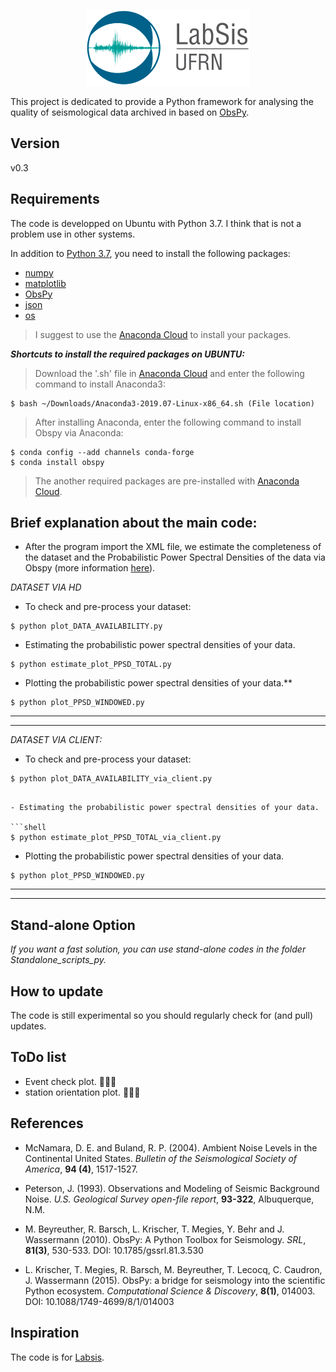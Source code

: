 <p align="center">
  <img src="labsis_logo.png">
</p>

This project is dedicated to provide a Python framework for analysing the quality of
seismological data archived in  based on [ObsPy](https://github.com/obspy/obspy/wiki).

Version
---------
v0.3

Requirements
------------
The code is developped on Ubuntu with Python 3.7. I think that is not a problem use in other systems.

In addition to [Python 3.7](https://docs.python.org/3/), you need
to install the following packages: 

- [numpy](http://www.numpy.org/)
- [matplotlib](http://matplotlib.org/)
- [ObsPy](https://github.com/obspy/obspy/wiki)
- [json](https://docs.python.org/3/library/json.html)
- [os](https://docs.python.org/3/library/os.html)

> I suggest to use the [Anaconda Cloud](https://anaconda.org/) to install your packages.


***Shortcuts to install the required packages on UBUNTU:***

> Download the '.sh' file in [Anaconda Cloud](https://anaconda.org/) and enter the following command to install Anaconda3:

```shell
$ bash ~/Downloads/Anaconda3-2019.07-Linux-x86_64.sh (File location)
```

> After installing Anaconda, enter the following command to install Obspy via Anaconda:

```shell
$ conda config --add channels conda-forge
$ conda install obspy
```

> The another required packages are pre-installed with [Anaconda Cloud](https://anaconda.org/).


Brief explanation about the main code:
---------------------------------------

- After the program import the XML file, we estimate the completeness of the dataset and the Probabilistic Power Spectral Densities of the data via Obspy (more information [here](https://docs.obspy.org/tutorial/code_snippets/probabilistic_power_spectral_density.html)).  

*DATASET VIA HD*

- To check and pre-process your dataset:

```shell
$ python plot_DATA_AVAILABILITY.py
```

- Estimating the probabilistic power spectral densities of your data.

```shell
$ python estimate_plot_PPSD_TOTAL.py
```

- Plotting the probabilistic power spectral densities of your data.**

```shell
$ python plot_PPSD_WINDOWED.py
```

---------------------------------------
---------------------------------------

*DATASET VIA CLIENT:*

- To check and pre-process your dataset:

```shell
$ python plot_DATA_AVAILABILITY_via_client.py
```

```

- Estimating the probabilistic power spectral densities of your data.

```shell
$ python estimate_plot_PPSD_TOTAL_via_client.py
```

- Plotting the probabilistic power spectral densities of your data.

```shell
$ python plot_PPSD_WINDOWED.py
```

---------------------------------------
---------------------------------------

Stand-alone Option
-------------

*If you want a fast solution, you can use stand-alone  codes in the folder Standalone_scripts_py.*


How to update
-------------
The code is still experimental so you should regularly check for (and pull) updates.

ToDo list
-------------
- Event check plot. 🔨🔨🔨
- station orientation plot. 🔨🔨🔨

References
----------

- McNamara, D. E. and Buland, R. P. (2004).
Ambient Noise Levels in the Continental United States.
*Bulletin of the Seismological Society of America*, **94 (4)**, 1517-1527.

- Peterson, J. (1993).
Observations and Modeling of Seismic Background Noise.
*U.S. Geological Survey open-file report*, **93-322**, Albuquerque, N.M.


- M. Beyreuther, R. Barsch, L. Krischer, T. Megies, Y. Behr and J. Wassermann (2010).
ObsPy: A Python Toolbox for Seismology.
*SRL*, **81(3)**, 530-533. DOI: 10.1785/gssrl.81.3.530


- L. Krischer, T. Megies, R. Barsch, M. Beyreuther, T. Lecocq, C. Caudron, J. Wassermann (2015).
ObsPy: a bridge for seismology into the scientific Python ecosystem.
*Computational Science & Discovery*, **8(1)**, 014003. DOI: 10.1088/1749-4699/8/1/014003


Inspiration
----------
The code is for [Labsis](http://www.labsis.ufrn.br/). 
